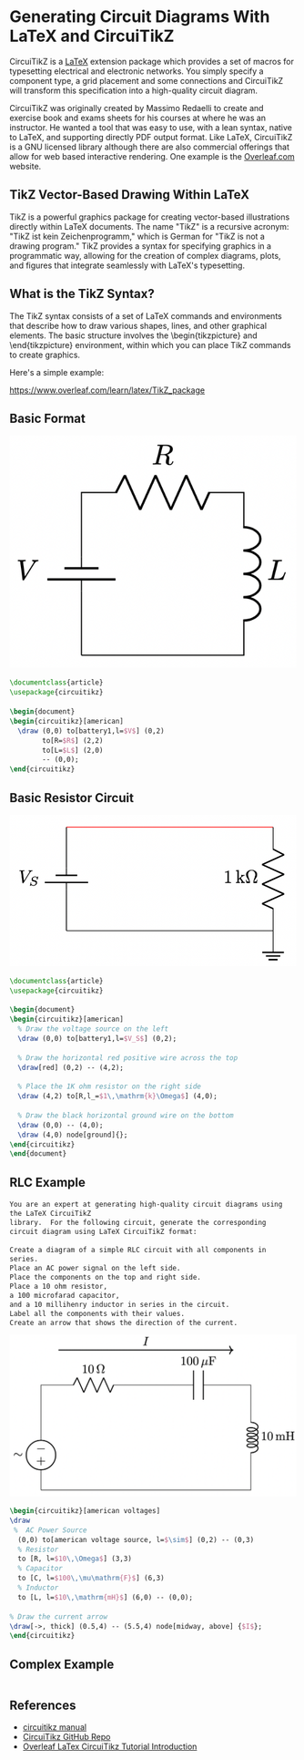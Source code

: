 # Generating Circuit Diagrams With LaTeX and CircuiTikZ

CircuiTikZ is a [LaTeX]() extension package which provides a set of 
macros for typesetting electrical and electronic networks.  You simply specify a
component type, a grid placement and some connections and CircuiTikZ
will transform this specification into a high-quality circuit diagram.

CircuiTikZ was originally created by Massimo Redaelli to create and exercise book and exams sheets for his courses at where he was an instructor. He wanted a tool that was easy to use, with a lean syntax, native to LaTeX, and supporting directly PDF output format.  Like LaTeX, CircuiTikZ is a GNU licensed library although
there are also commercial offerings that allow for web based interactive
rendering.  One example is the [Overleaf.com](https://www.overleaf.com/learn/latex/TikZ_package) website.

## TikZ Vector-Based Drawing Within LaTeX

TikZ is a powerful graphics package for creating vector-based illustrations directly within LaTeX documents. The name "TikZ" is a recursive acronym: "TikZ ist kein Zeichenprogramm," which is German for "TikZ is not a drawing program." TikZ provides a syntax for specifying graphics in a programmatic way, allowing for the creation of complex diagrams, plots, and figures that integrate seamlessly with LaTeX's typesetting.

## What is the TikZ Syntax?

The TikZ syntax consists of a set of LaTeX commands and environments that describe how to draw various shapes, lines, and other graphical elements. The basic structure involves the \begin{tikzpicture} and \end{tikzpicture} environment, within which you can place TikZ commands to create graphics.

Here's a simple example:


https://www.overleaf.com/learn/latex/TikZ_package

## Basic Format

![](./latex-VLR-diagram.png)

```latex
\documentclass{article}
\usepackage{circuitikz}

\begin{document}
\begin{circuitikz}[american]
  \draw (0,0) to[battery1,l=$V$] (0,2)
        to[R=$R$] (2,2)
        to[L=$L$] (2,0)
        -- (0,0);
\end{circuitikz}
```

## Basic Resistor Circuit

![](./latex-resistor-diagram.png)

```latex
\documentclass{article}
\usepackage{circuitikz}

\begin{document}
\begin{circuitikz}[american]
  % Draw the voltage source on the left
  \draw (0,0) to[battery1,l=$V_S$] (0,2);

  % Draw the horizontal red positive wire across the top
  \draw[red] (0,2) -- (4,2);

  % Place the 1K ohm resistor on the right side
  \draw (4,2) to[R,l_=$1\,\mathrm{k}\Omega$] (4,0);

  % Draw the black horizontal ground wire on the bottom
  \draw (0,0) -- (4,0);
  \draw (4,0) node[ground]{};
\end{circuitikz}
\end{document}
```

## RLC Example

```linenums="0"
You are an expert at generating high-quality circuit diagrams using the LaTeX CircuiTikZ
library.  For the following circuit, generate the corresponding circuit diagram using LaTeX CircuiTikZ format:

Create a diagram of a simple RLC circuit with all components in series.
Place an AC power signal on the left side.
Place the components on the top and right side.
Place a 10 ohm resistor,
a 100 microfarad capacitor,
and a 10 millihenry inductor in series in the circuit.
Label all the components with their values.
Create an arrow that shows the direction of the current.
```

![RLC Circuit Diagram](./rlc-circuit-diagram.png)

```latex
\begin{circuitikz}[american voltages]
\draw
 %  AC Power Source
  (0,0) to[american voltage source, l=$\sim$] (0,2) -- (0,3)
  % Resistor
  to [R, l=$10\,\Omega$] (3,3)
  % Capacitor
  to [C, l=$100\,\mu\mathrm{F}$] (6,3)
  % Inductor
  to [L, l=$10\,\mathrm{mH}$] (6,0) -- (0,0);
  
% Draw the current arrow
\draw[->, thick] (0.5,4) -- (5.5,4) node[midway, above] {$I$};
\end{circuitikz}
```


## Complex Example

```latex
```
## References

* [circuitikz manual](https://us.mirrors.cicku.me/ctan/graphics/pgf/contrib/circuitikz/doc/circuitikzmanual.pdf)
* [CircuiTikz GitHub Repo](https://github.com/circuitikz/circuitikz)
* [Overleaf LaTex CircuiTikz Tutorial Introduction](https://www.overleaf.com/learn/latex/CircuiTikz_package#Introduction)